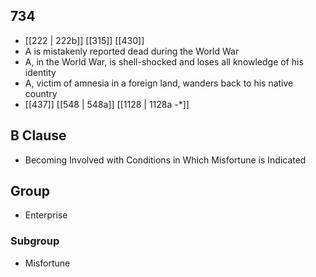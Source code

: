 ## 734
- [[222 | 222b]] [[315]] [[430]] 
- A is mistakenly reported dead during the World War
- A, in the World War, is shell-shocked and loses all knowledge of his identity
- A, victim of amnesia in a foreign land, wanders back to his native country
- [[437]] [[548 | 548a]] [[1128 | 1128a -*]] 

## B Clause
- Becoming Involved with Conditions in Which Misfortune is Indicated

## Group
- Enterprise

### Subgroup
- Misfortune


